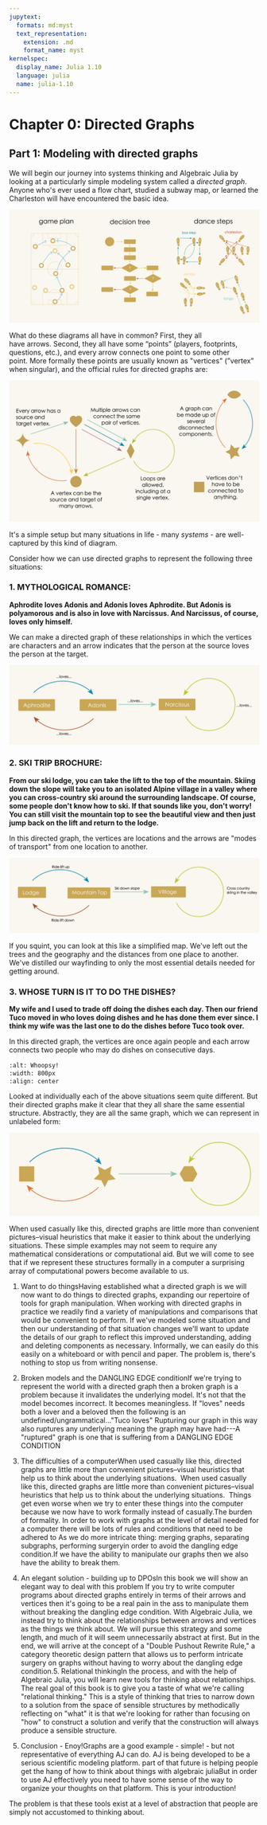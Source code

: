 ```yaml
---
jupytext:
  formats: md:myst
  text_representation:
    extension: .md
    format_name: myst
kernelspec:
  display_name: Julia 1.10
  language: julia
  name: julia-1.10
---
```


# Chapter 0: Directed Graphs

## Part 1: Modeling with directed graphs

We will begin our journey into systems thinking and Algebraic Julia by looking at a particularly simple modeling system called a *directed graph*. Anyone who's ever used a flow chart, studied a subway map, or learned the Charleston will have encountered the basic idea.

![whoops!](./assets/Ch1/DirectedGraphs1.jpg)

What do these diagrams all have in common? First, they all have arrows. Second, they all have some “points” (players, footprints, questions, etc.), and every arrow connects one point to some other point. More formally these points are usually known as "vertices" (”vertex” when singular), and the official rules for directed graphs are: 

![whoops!](./assets/Ch1/Rules.jpg)

It's a simple setup but many situations in life - many *systems* - are well-captured by this kind of diagram.

Consider how we can use directed graphs to represent the following three situations:
### 1. MYTHOLOGICAL ROMANCE: ###

**Aphrodite loves Adonis and Adonis loves Aphrodite. But Adonis is polyamorous and is also in love with Narcissus. And Narcissus, of course, loves only himself.**

We can make a directed graph of these relationships in which the vertices are characters and an arrow indicates that the person at the source loves the person at the target.

![whoops!](./assets/Ch1/DGlove.jpg)

### 2. SKI TRIP BROCHURE: ###

**From our ski lodge, you can take the lift to the top of the mountain. Skiing down the slope will take you to an isolated Alpine village in a valley where you can cross-country ski around the surrounding landscape. Of course, some people don't know how to ski. If that sounds like you, don't worry! You can still visit the mountain top to see the beautiful view and then just jump back on the lift and return to the lodge.**

In this directed graph, the vertices are locations and the arrows are "modes of transport" from one location to another.

![whoops!](./assets/Ch1/DGski.jpg)

If you squint, you can look at this like a simplified map. We've left out the trees and the geography and the distances from one place to another. We've distilled our wayfinding to only the most essential details needed for getting around.

### 3. WHOSE TURN IS IT TO DO THE DISHES? ###

**My wife and I used to trade off doing the dishes each day. Then our friend Tuco moved in who loves doing dishes and he has done them ever since. I think my wife was the last one to do the dishes before Tuco took over.**

In this directed graph, the vertices are once again people and each arrow connects two people who may do dishes on consecutive days.

```{image} assets/Ch5/DGdishes.png
:alt: Whoopsy!
:width: 800px
:align: center
```

Looked at individually each of the above situations seem quite different. But their directed graphs make it clear that they all share the same essential structure. Abstractly, they are all the same graph, which we can represent in unlabeled form:

![whoops!](./assets/Ch1/SimpleDG.jpg)

When used casually like this, directed graphs are little more than convenient pictures–visual heuristics that make it easier to think about the underlying situations. These simple examples may not seem to require any mathematical considerations or computational aid. But we will come to see that if we represent these structures formally in a computer a surprising array of computational powers become available to us.




1. Want to do thingsHaving established what a directed graph is we will now want to do things to directed graphs, expanding our repertoire of tools for graph manipulation. When working with directed graphs in practice we readily find a variety of manipulations and comparisons that would be convenient to perform. If we've modeled some situation and then our understanding of that situation changes we'll want to update the details of our graph to reflect this improved understanding, adding and deleting components as necessary. Informally, we can easily do this easily on a whiteboard or with pencil and paper. The problem is, there's nothing to stop us from writing nonsense. 


2. Broken models and the DANGLING EDGE conditionIf we're trying to represent the world with a directed graph then a broken graph is a problem because it invalidates the underlying model. It's not that the model becomes incorrect. It becomes meaningless. If "loves" needs both a lover and a beloved then the following is an undefined/ungrammatical..."Tuco loves"
Rupturing our graph in this way also ruptures any underlying meaning the graph may have had---A "ruptured" graph is one that is suffering from a DANGLING EDGE CONDITION
3. The difficulties of a computerWhen used casually like this, directed graphs are little more than convenient pictures–visual heuristics that help us to think about the underlying situations. 
When used casually like this, directed graphs are little more than convenient pictures–visual heuristics that help us to think about the underlying situations. 
Things get even worse when we try to enter these things into the computer because we now have to work formally instead of casually.The burden of formality. In order to work with graphs at the level of detail needed for a computer there will be lots of rules and conditions that need to be adhered to As we do more intricate thing: merging graphs, separating subgraphs, performing surgeryin order to avoid the dangling edge condition.If we have the ability to manipulate our graphs then we also have the ability to break them.



4. An elegant solution - building up to DPOsIn this book we will show an elegant way to deal with this problem
If you try to write computer programs about directed graphs entirely in terms of their arrows and vertices then it's going to be a real pain in the ass to manipulate them without breaking the dangling edge condition. With Algebraic Julia, we instead try to think about the relationships between arrows and vertices as the things we think about. We will pursue this strategy and some length, and much of it will seem unnecessarily abstract at first. But in the end, we will arrive at the concept of a "Double Pushout Rewrite Rule," a category theoretic design pattern that allows us to perform intricate surgery on graphs without having to worry about the dangling edge condition.5. Relational thinkingIn the process, and with the help of Algebraic Julia, you will learn new tools for thinking about relationships. The real goal of this book is to give you a taste of what we're calling "relational thinking." This is a style of thinking that tries to narrow down to a solution from the space of sensible structures by methodically reflecting on "what" it is that we're looking for rather than focusing on "how" to construct a solution and verify that the construction will always produce a sensible structure.

6. Conclusion - Enoy!Graphs are a good example - simple! - but not representative of everything AJ can do. AJ is being developed to be a serious scientific modeling platform.
part of that future is helping people get the hang of how to think about things with algebraic juliaBut in order to use AJ effectively you need to have some sense of the way to organize your thoughts on that platform. This is your introduction!

The problem is that these tools exist at a level of abstraction that people are simply not accustomed to thinking about.